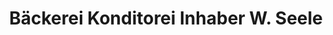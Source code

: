---
title: "Bäckerei Konditorei Inhaber W. Seele"
url: /hille/baeckerei-konditorei-inhaber-w-seele/
shop: Bäckerei
---